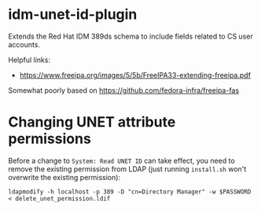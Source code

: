 # idm-unet-id-plugin

Extends the Red Hat IDM 389ds schema to include fields related to CS
user accounts.

Helpful links:
* https://www.freeipa.org/images/5/5b/FreeIPA33-extending-freeipa.pdf

Somewhat poorly based on https://github.com/fedora-infra/freeipa-fas

# Changing UNET attribute permissions

Before a change to `System: Read UNET ID` can take effect, you need to
remove the existing permission from LDAP (just running `install.sh` won't
overwrite the existing permission):
```
ldapmodify -h localhost -p 389 -D "cn=Directory Manager" -w $PASSWORD < delete_unet_permission.ldif
```
